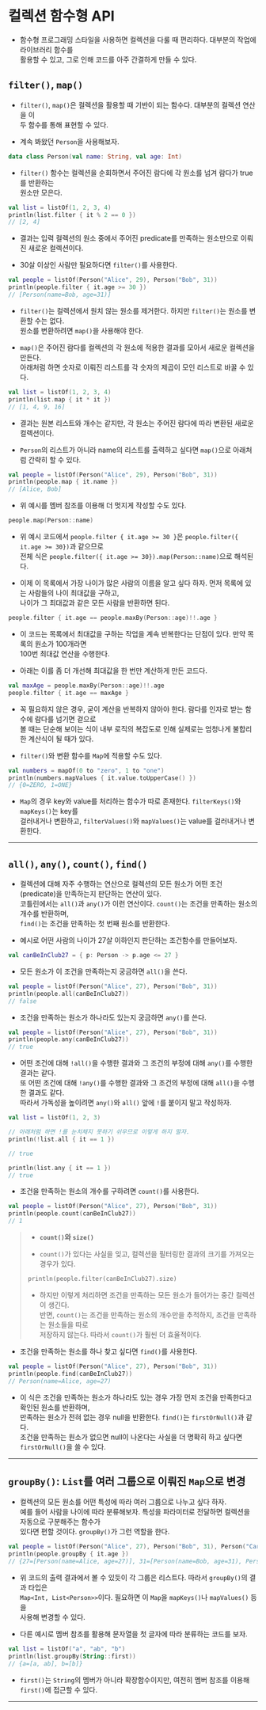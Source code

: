 # 컬렉션 함수형 API

- 함수형 프로그래밍 스타일을 사용하면 컬렉션을 다룰 때 편리하다. 대부분의 작업에 라이브러리 함수를  
  활용할 수 있고, 그로 인해 코드를 아주 간결하게 만들 수 있다.

## `filter()`, `map()`

- `filter()`, `map()`은 컬렉션을 활용할 때 기반이 되는 함수다. 대부분의 컬렉션 연산을 이  
  두 함수를 통해 표현할 수 있다.

- 계속 봐왔던 `Person`을 사용해보자.

```kt
data class Person(val name: String, val age: Int)
```

- `filter()` 함수는 컬렉션을 순회하면서 주어진 람다에 각 원소를 넘겨 람다가 true를 반환하는  
  원소만 모은다.

```kt
val list = listOf(1, 2, 3, 4)
println(list.filter { it % 2 == 0 })
// [2, 4]
```

- 결과는 입력 컬렉션의 원소 중에서 주어진 predicate를 만족하는 원소만으로 이뤄진 새로운 컬렉션이다.

- 30살 이상인 사람만 필요하다면 `filter()`를 사용한다.

```kt
val people = listOf(Person("Alice", 29), Person("Bob", 31))
println(people.filter { it.age >= 30 })
// [Person(name=Bob, age=31)]
```

- `filter()`는 컬렉션에서 원치 않는 원소를 제거한다. 하지만 `filter()`는 원소를 변환할 수는 없다.  
  원소를 변환하려면 `map()`을 사용해야 한다.

- `map()`은 주어진 람다를 컬렉션의 각 원소에 적용한 결과를 모아서 새로운 컬렉션을 만든다.  
  아래처럼 하면 숫자로 이뤄진 리스트를 각 숫자의 제곱이 모인 리스트로 바꿀 수 있다.

```kt
val list = listOf(1, 2, 3, 4)
println(list.map { it * it })
// [1, 4, 9, 16]
```

- 결과는 원본 리스트와 개수는 같지만, 각 원소는 주어진 람다에 따라 변환된 새로운 컬렉션이다.

- `Person`의 리스트가 아니라 name의 리스트를 출력하고 싶다면 `map()`으로 아래처럼 간략히 할 수 있다.

```kt
val people = listOf(Person("Alice", 29), Person("Bob", 31))
println(people.map { it.name })
// [Alice, Bob]
```

- 위 예시를 멤버 참조를 이용해 더 멋지게 작성할 수도 있다.

```kt
people.map(Person::name)
```

- 위 예시 코드에서 `people.filter { it.age >= 30 }`은 `people.filter({ it.age >= 30})`과 같으므로  
  전체 식은 `people.filter({ it.age >= 30}).map(Person::name)`으로 해석된다.

- 이제 이 목록에서 가장 나이가 많은 사람의 이름을 알고 싶다 하자. 먼저 목록에 있는 사람들의 나이 최대값을 구하고,  
  나이가 그 최대값과 같은 모든 사람을 반환하면 된다.

```kt
people.filter { it.age == people.maxBy(Person::age)!!.age }
```

- 이 코드는 목록에서 최대값을 구하는 작업을 계속 반복한다는 단점이 있다. 만약 목록의 원소가 100개라면  
  100번 최대값 연산을 수행한다.

- 아래는 이를 좀 더 개선해 최대값을 한 번만 계산하게 만든 코드다.

```kt
val maxAge = people.maxBy(Person::age)!!.age
people.filter { it.age == maxAge }
```

- 꼭 필요하지 않은 경우, 굳이 계산을 반복하지 않아야 한다. 람다를 인자로 받는 함수에 람다를 넘기면 겉으로  
  볼 때는 단순해 보이는 식이 내부 로직의 복잡도로 인해 실제로는 엄청나게 불합리한 계산식이 될 때가 있다.

- `filter()`와 변환 함수를 `Map`에 적용할 수도 있다.

```kt
val numbers = mapOf(0 to "zero", 1 to "one")
println(numbers.mapValues { it.value.toUpperCase() })
// {0=ZERO, 1=ONE}
```

- `Map`의 경우 key와 value를 처리하는 함수가 따로 존재한다. `filterKeys()`와 `mapKeys()`는 key를  
  걸러내거나 변환하고, `filterValues()`와 `mapValues()`는 value를 걸러내거나 변환한다.

<hr/>

## `all()`, `any()`, `count()`, `find()`

- 컬렉션에 대해 자주 수행하는 연산으로 컬렉션의 모든 원소가 어떤 조건(predicate)을 만족하는지 판단하는 연산이 있다.  
  코틀린에서는 `all()`과 `any()`가 이런 연산이다. `count()`는 조건을 만족하는 원소의 개수를 반환하며,  
  `find()`는 조건을 만족하는 첫 번째 원소를 반환한다.

- 예시로 어떤 사람의 나이가 27살 이하인지 판단하는 조건함수를 만들어보자.

```kt
val canBeInClub27 = { p: Person -> p.age <= 27 }
```

- 모든 원소가 이 조건을 만족하는지 궁금하면 `all()`을 쓴다.

```kt
val people = listOf(Person("Alice", 27), Person("Bob", 31))
println(people.all(canBeInClub27))
// false
```

- 조건을 만족하는 원소가 하나라도 있는지 궁금하면 `any()`를 쓴다.

```kt
val people = listOf(Person("Alice", 27), Person("Bob", 31))
println(people.any(canBeInClub27))
// true
```

- 어떤 조건에 대해 `!all()`을 수행한 결과와 그 조건의 부정에 대해 `any()`를 수행한 결과는 같다.  
  또 어떤 조건에 대해 `!any()`를 수행한 결과와 그 조건의 부정에 대해 `all()`을 수행한 결과도 같다.  
  따라서 가독성을 높이려면 `any()`와 `all()` 앞에 `!`를 붙이지 말고 작성하자.

```kt
val list = listOf(1, 2, 3)

// 아래처럼 하면 !를 눈치채지 못하기 쉬우므로 이렇게 하지 말자.
println(!list.all { it == 1 })

// true

println(list.any { it == 1 })
// true
```

- 조건을 만족하는 원소의 개수를 구하려면 `count()`를 사용한다.

```kt
val people = listOf(Person("Alice", 27), Person("Bob", 31))
println(people.count(canBeInClub27))
// 1
```

> - **`count()`와 `size()`**
>
> - `count()`가 있다는 사실을 잊고, 컬렉션을 필터링한 결과의 크기를 가져오는 경우가 있다.
>
> ```kt
> println(people.filter(canBeInClub27).size)
> ```
>
> - 하지만 이렇게 처리하면 조건을 만족하는 모든 원소가 들어가는 중간 컬렉션이 생긴다.  
>   반면, `count()`는 조건을 만족하는 원소의 개수만을 추적하지, 조건을 만족하는 원소들을 따로  
>   저장하지 않는다. 따라서 `count()`가 훨씬 더 효율적이다.

- 조건을 만족하는 원소를 하나 찾고 싶다면 `find()`를 사용한다.

```kt
val people = listOf(Person("Alice", 27), Person("Bob", 31))
println(people.find(canBeInClub27))
// Person(name=Alice, age=27)
```

- 이 식은 조건을 만족하는 원소가 하나라도 있는 경우 가장 먼저 조건을 만족한다고 확인된 원소를 반환하며,  
  만족하는 원소가 전혀 없는 경우 null을 반환한다. `find()`는 `firstOrNull()`과 같다.  
  조건을 만족하는 원소가 없으면 null이 나온다는 사실을 더 명확히 하고 싶다면 `firstOrNull()`을 쓸 수 있다.

<hr/>

## `groupBy()`: `List`를 여러 그룹으로 이뤄진 `Map`으로 변경

- 컬렉션의 모든 원소를 어떤 특성에 따라 여러 그룹으로 나누고 싶다 하자.  
  예를 들어 사람을 나이에 따라 분류해보자. 특성을 파라미터로 전달하면 컬렉션을 자동으로 구분해주는 함수가  
  있다면 편할 것이다. `groupBy()`가 그런 역할을 한다.

```kt
val people = listOf(Person("Alice", 27), Person("Bob", 31), Person("Carol", 31))
println(people.groupBy { it.age })
// {27=[Person(name=Alice, age=27)], 31=[Person(name=Bob, age=31), Person(name=Carol, age=31)]}
```

- 위 코드의 출력 결과에서 볼 수 있듯이 각 그룹은 리스트다. 따라서 `groupBy()`의 결과 타입은  
  `Map<Int, List<Person>>`이다. 필요하면 이 `Map`을 `mapKeys()`나 `mapValues()` 등을  
  사용해 변경할 수 있다.

- 다른 예시로 멤버 참조를 활용해 문자열을 첫 글자에 따라 분류하는 코드를 보자.

```kt
val list = listOf("a", "ab", "b")
println(list.groupBy(String::first))
// {a=[a, ab], b=[b]}
```

- `first()`는 `String`의 멤버가 아니라 확장함수이지만, 여전히 멤버 참조를 이용해 `first()`에 접근할 수 있다.

<hr/>

